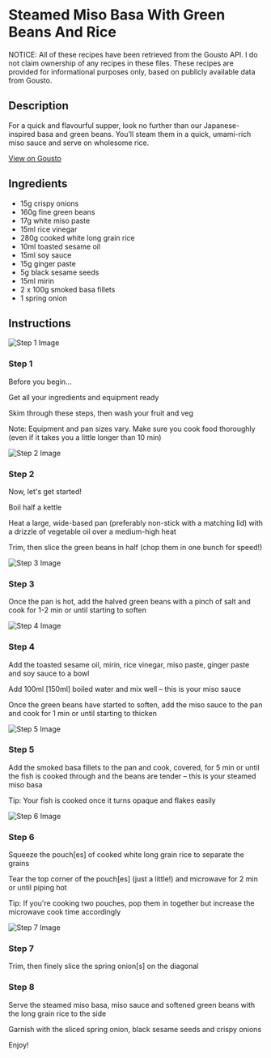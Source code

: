# Steamed Miso Basa With Green Beans And Rice

NOTICE: All of these recipes have been retrieved from the Gousto API. I do not claim ownership of any recipes in these files. These recipes are provided for informational purposes only, based on publicly available data from Gousto.

## Description

For a quick and flavourful supper, look no further than our Japanese-inspired basa and green beans. You’ll steam them in a quick, umami-rich miso sauce and serve on wholesome rice.  

[View on Gousto](https://www.gousto.co.uk/recipes/cookbook/steamed-miso-fish-with-brown-rice)

## Ingredients

- 15g crispy onions 
- 160g fine green beans
- 17g white miso paste
- 15ml rice vinegar 
- 280g cooked white long grain rice
- 10ml toasted sesame oil
- 15ml soy sauce 
- 15g ginger paste
- 5g black sesame seeds
- 15ml mirin
- 2 x 100g smoked basa fillets
- 1 spring onion

## Instructions

![Step 1 Image](https://production-media.gousto.co.uk/cms/recipe-step-image/Admin10mm-Step-1-1617035485304-x200.jpg)

### Step 1

Before you begin...

Get all your ingredients and equipment ready

Skim through these steps, then wash your fruit and veg

Note: Equipment and pan sizes vary. Make sure you cook food thoroughly (even if it takes you a little longer than 10 min)

![Step 2 Image](https://production-media.gousto.co.uk/cms/recipe-step-image/1922.-step-2-x200.jpg)

### Step 2

Now, let's get started!

Boil half a kettle

Heat a large, wide-based pan (preferably non-stick with a matching lid) with a drizzle of vegetable oil over a medium-high heat

Trim, then slice the green beans in half (chop them in one bunch for speed!)

![Step 3 Image](https://production-media.gousto.co.uk/cms/recipe-step-image/1922.-step-3-x200.jpg)

### Step 3

Once the pan is hot, add the halved green beans with a pinch of salt and cook for 1-2 min or until starting to soften

![Step 4 Image](https://production-media.gousto.co.uk/cms/recipe-step-image/1922.-step-4-x200.jpg)

### Step 4

Add the toasted sesame oil, mirin, rice vinegar, miso paste, ginger paste and soy sauce to a bowl

Add 100ml<span class="text-danger"> [150ml]</span> boiled water and mix well – this is your miso sauce

Once the green beans have started to soften, add the miso sauce to the pan and cook for 1 min or until starting to thicken

![Step 5 Image](https://production-media.gousto.co.uk/cms/recipe-step-image/1922.-step-5-x200.jpg)

### Step 5

Add the smoked basa fillets to the pan and cook, covered, for 5 min or until the fish is cooked through and the beans are tender – this is your steamed miso basa

Tip: Your fish is cooked once it turns opaque and flakes easily

![Step 6 Image](https://production-media.gousto.co.uk/cms/recipe-step-image/1922-step-6-1-x200.jpg)

### Step 6

Squeeze the pouch<span class="text-danger">[es]</span> of cooked white long grain rice to separate the grains

Tear the top corner of the pouch<span class="text-danger">[es]</span> (just a little!) and microwave for 2 min or until piping hot

Tip: If you're cooking two pouches, pop them in together but increase the microwave cook time accordingly

![Step 7 Image](https://production-media.gousto.co.uk/cms/recipe-step-image/1922.-step-7-x200.jpg)

### Step 7

Trim, then finely slice the spring onion<span class="text-danger">[s] </span>on the diagonal

### Step 8

Serve the steamed miso basa, miso sauce and softened green beans with the long grain rice to the side

Garnish with the sliced spring onion, black sesame seeds and crispy onions

Enjoy!

